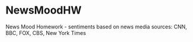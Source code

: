# NewsMoodHW
News Mood Homework - sentiments based on news media sources: CNN, BBC, FOX, CBS, New York Times 
